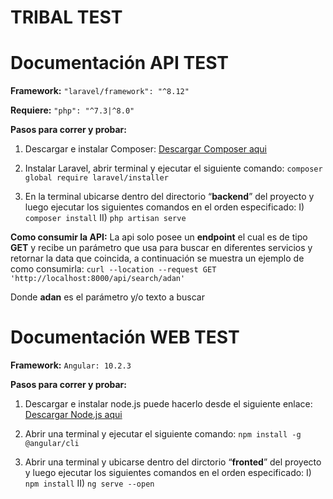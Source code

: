 # TRIBAL TEST

# Documentación API TEST
**Framework:**
`"laravel/framework": "^8.12"`

**Requiere:**
`"php": "^7.3|^8.0"`

**Pasos para correr y probar:**
1)	Descargar e instalar Composer:   [Descargar Composer aqui](https://getcomposer.org/)
2)	Instalar Laravel, abrir terminal y ejecutar el siguiente comando: 
`composer global require laravel/installer`

3)	En la terminal ubicarse dentro del directorio “**backend**” del proyecto y luego ejecutar los siguientes comandos en el orden especificado:
I)	`composer install`
II)	`php artisan serve`

**Como consumir la API:**
La api solo posee un **endpoint** el cual es de tipo **GET** y recibe un parámetro que usa para buscar en diferentes servicios y retornar la data que coincida, a continuación se muestra un ejemplo de como consumirla: 
`curl --location --request GET 'http://localhost:8000/api/search/adan'`

Donde **adan** es el  parámetro y/o texto a buscar


# Documentación WEB TEST

**Framework:**
`Angular: 10.2.3`

**Pasos para correr y probar:**
1)	Descargar e instalar node.js puede hacerlo desde el siguiente enlace: 
[Descargar Node.js aqui](https://nodejs.org/es/)

2)	Abrir una terminal y ejecutar el siguiente comando:
`npm install -g @angular/cli`

3)	Abrir una terminal y ubicarse dentro del dirctorio “**fronted**” del proyecto y luego ejecutar los siguientes comandos en el orden especificado:
I)	`npm install`
II)	`ng serve --open`
